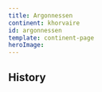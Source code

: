 ```yaml
---
title: Argonnessen
continent: khorvaire
id: argonnessen
template: continent-page
heroImage: 
---
```


## History